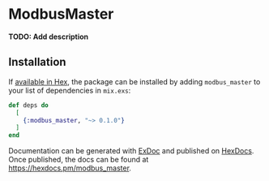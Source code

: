 # ModbusMaster

**TODO: Add description**

## Installation

If [available in Hex](https://hex.pm/docs/publish), the package can be installed
by adding `modbus_master` to your list of dependencies in `mix.exs`:

```elixir
def deps do
  [
    {:modbus_master, "~> 0.1.0"}
  ]
end
```

Documentation can be generated with [ExDoc](https://github.com/elixir-lang/ex_doc)
and published on [HexDocs](https://hexdocs.pm). Once published, the docs can
be found at <https://hexdocs.pm/modbus_master>.


